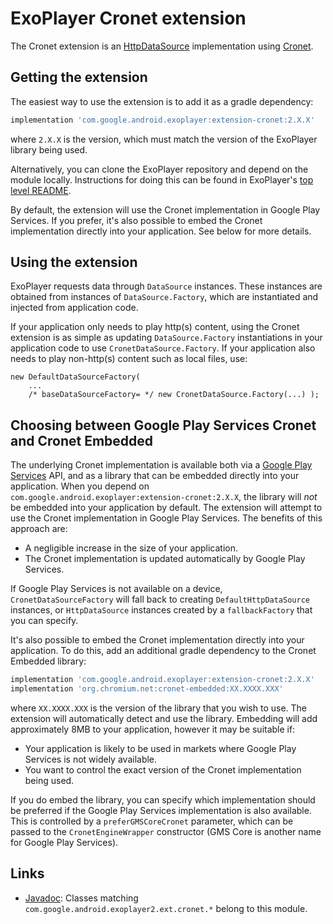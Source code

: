 # ExoPlayer Cronet extension #

The Cronet extension is an [HttpDataSource][] implementation using [Cronet][].

[HttpDataSource]: https://exoplayer.dev/doc/reference/com/google/android/exoplayer2/upstream/HttpDataSource.html
[Cronet]: https://chromium.googlesource.com/chromium/src/+/master/components/cronet?autodive=0%2F%2F

## Getting the extension ##

The easiest way to use the extension is to add it as a gradle dependency:

```gradle
implementation 'com.google.android.exoplayer:extension-cronet:2.X.X'
```

where `2.X.X` is the version, which must match the version of the ExoPlayer
library being used.

Alternatively, you can clone the ExoPlayer repository and depend on the module
locally. Instructions for doing this can be found in ExoPlayer's
[top level README][].

By default, the extension will use the Cronet implementation in Google Play
Services. If you prefer, it's also possible to embed the Cronet implementation
directly into your application. See below for more details.

[top level README]: https://github.com/google/ExoPlayer/blob/release-v2/README.md

## Using the extension ##

ExoPlayer requests data through `DataSource` instances. These instances are
obtained from instances of `DataSource.Factory`, which are instantiated and
injected from application code.

If your application only needs to play http(s) content, using the Cronet
extension is as simple as updating `DataSource.Factory` instantiations in your
application code to use `CronetDataSource.Factory`. If your application also
needs to play non-http(s) content such as local files, use:
```
new DefaultDataSourceFactory(
    ...
    /* baseDataSourceFactory= */ new CronetDataSource.Factory(...) );
```

## Choosing between Google Play Services Cronet and Cronet Embedded ##

The underlying Cronet implementation is available both via a [Google Play
Services](https://developers.google.com/android/guides/overview) API, and as a
library that can be embedded directly into your application. When you depend on
`com.google.android.exoplayer:extension-cronet:2.X.X`, the library will _not_ be
embedded into your application by default. The extension will attempt to use the
Cronet implementation in Google Play Services. The benefits of this approach
are:

* A negligible increase in the size of your application.
* The Cronet implementation is updated automatically by Google Play Services.

If Google Play Services is not available on a device, `CronetDataSourceFactory`
will fall back to creating `DefaultHttpDataSource` instances, or
`HttpDataSource` instances created by a `fallbackFactory` that you can specify.

It's also possible to embed the Cronet implementation directly into your
application. To do this, add an additional gradle dependency to the Cronet
Embedded library:

```gradle
implementation 'com.google.android.exoplayer:extension-cronet:2.X.X'
implementation 'org.chromium.net:cronet-embedded:XX.XXXX.XXX'
```

where `XX.XXXX.XXX` is the version of the library that you wish to use. The
extension will automatically detect and use the library. Embedding will add
approximately 8MB to your application, however it may be suitable if:

* Your application is likely to be used in markets where Google Play Services is
  not widely available.
* You want to control the exact version of the Cronet implementation being used.

If you do embed the library, you can specify which implementation should
be preferred if the Google Play Services implementation is also available. This
is controlled by a `preferGMSCoreCronet` parameter, which can be passed to the
`CronetEngineWrapper` constructor (GMS Core is another name for Google Play
Services).

## Links ##

* [Javadoc][]: Classes matching `com.google.android.exoplayer2.ext.cronet.*`
  belong to this module.

[Javadoc]: https://exoplayer.dev/doc/reference/index.html
